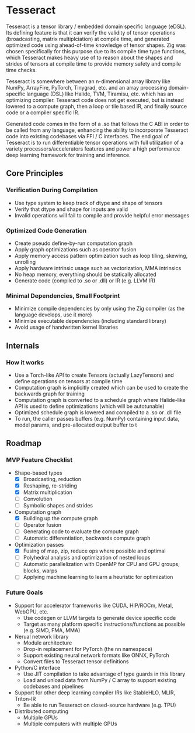 # Tesseract

Tesseract is a tensor library / embedded domain specific language (eDSL). Its defining feature is that it can verify the validity of tensor operations (broadcasting, matrix multiplciation) at compile time, and generated optimized code using ahead-of-time knowledge of tensor shapes. Zig was chosen specifically for this purpose due to its compile time type functions, which Tesseract makes heavy use of to reason about the shapes and strides of tensors at compile time to provide memory safety and compile time checks. 

Tesseract is somewhere between an n-dimensional array library like NumPy, ArrayFire, PyTorch, Tinygrad, etc. and an array processing domain-specific language (DSL) like Halide, TVM, Tiramisu, etc. which has an optimizing compiler. Tesseract code does not get executed, but is instead lowered to a compute graph, then a loop or tile based IR, and finally source code or a compiler specific IR. 

Generated code comes in the form of a .so that follows the C ABI in order to be called from any language, enhancing the ability to incorporate Tesseract code into existing codebases via FFI / C interfaces. The end goal of Tesseract is to run differentiable tensor operations with full utilization of a variety processors/accelerators features and power a high performance deep learning framework for training and inference.

## Core Principles

### Verification During Compilation

- Use type system to keep track of dtype and shape of tensors
- Verify that dtype and shape for inputs are valid
- Invalid operations will fail to compile and provide helpful error messages

### Optimized Code Generation

- Create pseudo define-by-run computation graph
- Apply graph optimizations such as operator fusion
- Apply memory access pattern optimization such as loop tiling, skewing, unrolling
- Apply hardware intrinsic usage such as vectorization, MMA intrinsics
- No heap memory, everything should be statically allocated
- Generate code (compiled to .so or .dll) or IR (e.g. LLVM IR)

### Minimal Dependencies, Small Footprint

- Minimize compile dependencies by only using the Zig compiler (as the language develops, use it more)
- Minimize executable dependencies (including standard library)
- Avoid usage of handwritten kernel libraries

## Internals

### How it works

- Use a Torch-like API to create Tensors (actually LazyTensors) and define operations on tensors at compile time
- Computation graph is implicitly created which can be used to create the backwards graph for training
- Computation graph is converted to a schedule graph where Halide-like API is used to define optimizations (which will be autotunable)
- Optimized schedule graph is lowered and compiled to a .so or .dll file
- To run, the caller passes buffers (e.g. NumPy) containing input data, model params, and pre-allocated output buffer to t

## Roadmap

### MVP Feature Checklist

- Shape-based types
    - [x] Broadcasting, reduction
    - [x] Reshaping, re-striding
    - [x] Matrix multiplication
    - [ ] Convolution
    - [ ] Symbolic shapes and strides
- Computation graph 
    - [x] Building up the compute graph
    - [ ] Operator fusion
    - [ ] Generating code to evaluate the compute graph
    - [ ] Automatic differentiation, backwards compute graph
- Optimization passes
    - [x] Fusing of map, zip, reduce ops where possible and optimal
    - [ ] Polyhedral analysis and optimization of nested loops
    - [ ] Automatic parallelization with OpenMP for CPU and GPU groups, blocks, warps
    - [ ] Applying machine learning to learn a heuristic for optimization

### Future Goals

- Support for accelerator frameworks like CUDA, HIP/ROCm, Metal, WebGPU, etc.
    - Use codegen or LLVM targets to generate device specific code
    - Target as many platform specific instructions/functions as possible (e.g. SIMD, FMA, MMA)
- Nerual network library
    - Module architecture
    - Drop-in replacement for PyTorch (the nn namespace)
    - Support existing neural network formats like ONNX, PyTorch
    - Convert files to Tesseract tensor definitions
- Python/C interface
    - Use JIT compilation to take advantage of type guards in this library
    - Load and unload data from NumPy / C array to support existing codebases and pipelines
- Support for other deep learning compiler IRs like StableHLO, MLIR, Triton-IR
    - Be able to run Tesseract on closed-source hardware (e.g. TPU)
- Distributed computing
    - Multiple GPUs
    - Multiple computers with multiple GPUs
